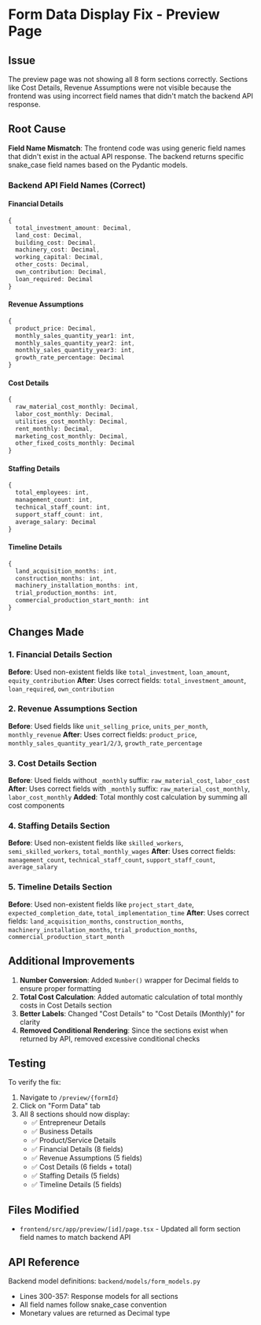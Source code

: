 # Form Data Display Fix - Preview Page

## Issue
The preview page was not showing all 8 form sections correctly. Sections like Cost Details, Revenue Assumptions were not visible because the frontend was using incorrect field names that didn't match the backend API response.

## Root Cause
**Field Name Mismatch**: The frontend code was using generic field names that didn't exist in the actual API response. The backend returns specific snake_case field names based on the Pydantic models.

### Backend API Field Names (Correct)

#### Financial Details
```typescript
{
  total_investment_amount: Decimal,
  land_cost: Decimal,
  building_cost: Decimal,
  machinery_cost: Decimal,
  working_capital: Decimal,
  other_costs: Decimal,
  own_contribution: Decimal,
  loan_required: Decimal
}
```

#### Revenue Assumptions
```typescript
{
  product_price: Decimal,
  monthly_sales_quantity_year1: int,
  monthly_sales_quantity_year2: int,
  monthly_sales_quantity_year3: int,
  growth_rate_percentage: Decimal
}
```

#### Cost Details
```typescript
{
  raw_material_cost_monthly: Decimal,
  labor_cost_monthly: Decimal,
  utilities_cost_monthly: Decimal,
  rent_monthly: Decimal,
  marketing_cost_monthly: Decimal,
  other_fixed_costs_monthly: Decimal
}
```

#### Staffing Details
```typescript
{
  total_employees: int,
  management_count: int,
  technical_staff_count: int,
  support_staff_count: int,
  average_salary: Decimal
}
```

#### Timeline Details
```typescript
{
  land_acquisition_months: int,
  construction_months: int,
  machinery_installation_months: int,
  trial_production_months: int,
  commercial_production_start_month: int
}
```

## Changes Made

### 1. Financial Details Section
**Before**: Used non-existent fields like `total_investment`, `loan_amount`, `equity_contribution`
**After**: Uses correct fields: `total_investment_amount`, `loan_required`, `own_contribution`

### 2. Revenue Assumptions Section
**Before**: Used fields like `unit_selling_price`, `units_per_month`, `monthly_revenue`
**After**: Uses correct fields: `product_price`, `monthly_sales_quantity_year1/2/3`, `growth_rate_percentage`

### 3. Cost Details Section
**Before**: Used fields without `_monthly` suffix: `raw_material_cost`, `labor_cost`
**After**: Uses correct fields with `_monthly` suffix: `raw_material_cost_monthly`, `labor_cost_monthly`
**Added**: Total monthly cost calculation by summing all cost components

### 4. Staffing Details Section
**Before**: Used non-existent fields like `skilled_workers`, `semi_skilled_workers`, `total_monthly_wages`
**After**: Uses correct fields: `management_count`, `technical_staff_count`, `support_staff_count`, `average_salary`

### 5. Timeline Details Section
**Before**: Used non-existent fields like `project_start_date`, `expected_completion_date`, `total_implementation_time`
**After**: Uses correct fields: `land_acquisition_months`, `construction_months`, `machinery_installation_months`, `trial_production_months`, `commercial_production_start_month`

## Additional Improvements

1. **Number Conversion**: Added `Number()` wrapper for Decimal fields to ensure proper formatting
2. **Total Cost Calculation**: Added automatic calculation of total monthly costs in Cost Details section
3. **Better Labels**: Changed "Cost Details" to "Cost Details (Monthly)" for clarity
4. **Removed Conditional Rendering**: Since the sections exist when returned by API, removed excessive conditional checks

## Testing

To verify the fix:
1. Navigate to `/preview/{formId}` 
2. Click on "Form Data" tab
3. All 8 sections should now display:
   - ✅ Entrepreneur Details
   - ✅ Business Details
   - ✅ Product/Service Details
   - ✅ Financial Details (8 fields)
   - ✅ Revenue Assumptions (5 fields)
   - ✅ Cost Details (6 fields + total)
   - ✅ Staffing Details (5 fields)
   - ✅ Timeline Details (5 fields)

## Files Modified
- `frontend/src/app/preview/[id]/page.tsx` - Updated all form section field names to match backend API

## API Reference
Backend model definitions: `backend/models/form_models.py`
- Lines 300-357: Response models for all sections
- All field names follow snake_case convention
- Monetary values are returned as Decimal type
